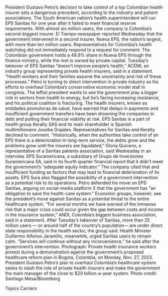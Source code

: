 President Gustavo Petro’s decision to take control of a top Colombian health insurer sets a dangerous precedent, according to the industry and patient associations.
The South American nation’s health superintendent will run EPS Sanitas for one year after it failed to meet financial reserve requirements. With almost six million users, the company is Colombia’s second-biggest insurer.
El Tiempo newspaper reported Wednesday that the government intervened in a second insurer, Nueva EPS, the nation’s largest, with more than ten million users. Representatives for Colombia’s health watchdog did not immediately respond to a request for comment.
The Colombian government holds a 49.9% share in Nueva EPS through the finance ministry, while the rest is owned by private capital.
Tuesday’s takeover of EPS Sanitas “doesn’t improve people’s health,” ACEMI, an industry group representing private health insurers, said in a statement. “Health workers and their families assume the uncertainty and risk of these processes.”
Petro is turning to direct intervention in private industry as his efforts to overhaul Colombia’s conservative economic model stall in congress. The leftist president wants to see the government play a bigger role in sectors from health to energy, but he’s facing increasing resistance, and his political coalition is fracturing.
The health insurers, known as entidades promotoras de salud, have warned that delays in payments and insufficient government transfers have been drowning the companies in debt and putting their financial viability at risk. EPS Sanitas is a part of health group Keralty SAS and its main shareholder is Spanish multimillionaire Joseba Grajales. Representatives for Sanitas and Keralty declined to comment.
“Historically, when the authorities take control of an EPS there is a deterioration in long-term service, the debts grow and the problems grow until the insurers are liquidated,” Gloria Quiceno, a representative of a Sanitas patients association, said Wednesday in an interview.
EPS Suramericana, a subsidiary of Grupo de Inversiones Suramericana SA, said in its fourth quarter financial report that it didn’t meet the government’s “adequate equity indicator.” The company cited that and insufficient funding as factors that may lead to financial deterioration of its assets. EPS Sura also flagged the possibility of a government intervention as a potential risk to its operations.
Petro defended his move on EPS Sanitas, arguing on social-media platform X that the government has “an obligation to save the health-care system.”
Economic groups, however, see the president’s move against Sanitas as a potential threat to the entire healthcare system.
“For several months we have warned of the immense risk that a major crisis could occur given the gap between costs and income in the insurance system,” ANDI, Colombia’s biggest business association, said in a statement.
After Tuesday’s takeover of Sanitas, more than 25 million users — or around half of the country’s population— are under direct state responsibility in the health sector, the group said.
Health Minister Guillermo Alfonso Jaramillo, meanwhile, urged Sanitas users to remain calm. “Services will continue without any inconvenience,” he said after the government’s intervention.
Photograph: Private health insurance workers protest during a demonstration against the government’s proposed healthcare reform plan in Bogota, Colombia, on Monday, Nov. 27, 2023. President Gustavo Petro’s plan to overhaul Colombia’s healthcare system seeks to slash the role of private health insurers and make the government the main manager of the close to $20 billion-a-year system. Photo credit: Santiago Mesa/Bloomberg

Topics
Carriers
